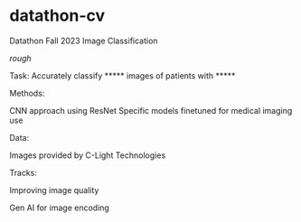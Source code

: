 # datathon-cv
Datathon Fall 2023 Image Classification

*rough*

Task:
Accurately classify ***** images of patients with *****

Methods:

CNN approach using ResNet
Specific models finetuned for medical imaging use

Data:

Images provided by C-Light Technologies

Tracks:

Improving image quality

Gen AI for image encoding

